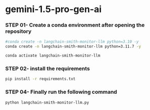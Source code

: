 # gemini-1.5-pro-gen-ai

### STEP 01- Create a conda environment after opening the repository

```bash
#conda create -n langchain-smith-monitor-llm python=3.10 -y
conda create -n langchain-smith-monitor-llm python=3.11.7 -y
```

```bash
conda activate langchain-smith-monitor-llm
```

### STEP 02- install the requirements
```bash
pip install -r requirements.txt
```

### STEP 04- Finally run the following command

```bash
python langchain-smith-monitor-llm.py
```


